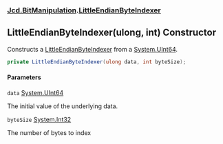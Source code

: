 ### [Jcd.BitManipulation](Jcd.BitManipulation.md 'Jcd.BitManipulation').[LittleEndianByteIndexer](Jcd.BitManipulation.LittleEndianByteIndexer.md 'Jcd.BitManipulation.LittleEndianByteIndexer')

## LittleEndianByteIndexer(ulong, int) Constructor

Constructs a [LittleEndianByteIndexer](Jcd.BitManipulation.LittleEndianByteIndexer.md 'Jcd.BitManipulation.LittleEndianByteIndexer') from a [System.UInt64](https://docs.microsoft.com/en-us/dotnet/api/System.UInt64 'System.UInt64').

```csharp
private LittleEndianByteIndexer(ulong data, int byteSize);
```
#### Parameters

<a name='Jcd.BitManipulation.LittleEndianByteIndexer.LittleEndianByteIndexer(ulong,int).data'></a>

`data` [System.UInt64](https://docs.microsoft.com/en-us/dotnet/api/System.UInt64 'System.UInt64')

The initial value of the underlying data.

<a name='Jcd.BitManipulation.LittleEndianByteIndexer.LittleEndianByteIndexer(ulong,int).byteSize'></a>

`byteSize` [System.Int32](https://docs.microsoft.com/en-us/dotnet/api/System.Int32 'System.Int32')

The number of bytes to index